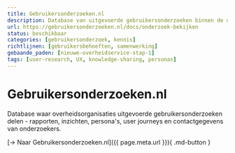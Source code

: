 ```yaml
---
title: Gebruikersonderzoeken.nl
description: Database van uitgevoerde gebruikersonderzoeken binnen de overheid
url: https://gebruikersonderzoeken.nl/docs/onderzoek-bekijken
status: beschikbaar
categories: [gebruikersonderzoek, kennis]
richtlijnen: [gebruikersbehoeften, samenwerking]
gebaande_paden: [nieuwe-overheidservice-stap-1]
tags: [user-research, UX, knowledge-sharing, personas]
---
```


# Gebruikersonderzoeken.nl

Database waar overheidsorganisaties uitgevoerde gebruikersonderzoeken delen - rapporten, inzichten, persona's, user journeys en contactgegevens van onderzoekers.

[→ Naar Gebruikersonderzoeken.nl]({{ page.meta.url }}){ .md-button }
